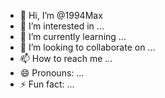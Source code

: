 - 👋 Hi, I’m @1994Max
- 👀 I’m interested in ...
- 🌱 I’m currently learning ...
- 💞️ I’m looking to collaborate on ...
- 📫 How to reach me ...
- 😄 Pronouns: ...
- ⚡ Fun fact: ...

<!---
1994Max/1994Max is a ✨ special ✨ repository because its `README.md` (this file) appears on your GitHub profile.
You can click the Preview link to take a look at your changes.
--->
